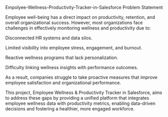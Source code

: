 Empolyee-Wellness-Productivity-Tracker-in-Salesforce
Problem Statement

Employee well-being has a direct impact on productivity, retention, and overall organizational success. However, most organizations face challenges in effectively monitoring wellness and productivity due to:

Disconnected HR systems and data silos.

Limited visibility into employee stress, engagement, and burnout.

Reactive wellness programs that lack personalization.

Difficulty linking wellness insights with performance outcomes.

As a result, companies struggle to take proactive measures that improve employee satisfaction and organizational performance.

This project, Employee Wellness & Productivity Tracker in Salesforce, aims to address these gaps by providing a unified platform that integrates employee wellness data with productivity metrics, enabling data-driven decisions and fostering a healthier, more engaged workforce.
